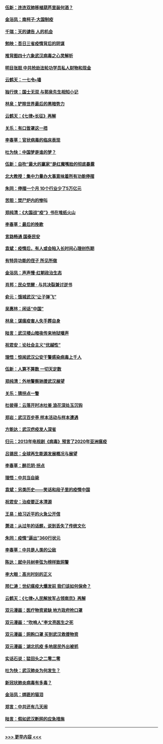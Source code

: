 #### [伍新：连连双肺移植葫芦里装何酒？](../pages/nsc993/n11913667.md?t=03050231) 
#### [金浴凤：南柯子·大国制疫](../pages/nsc993/n11913657.md?t=03050231) 
#### [千瑞：天的谴告  人的机会](../pages/nsc993/n11913309.md?t=03050231) 
#### [勉映：吾日三省疫情背后的阴谋](../pages/nsc993/n11913079.md?t=03050231) 
#### [推背图四十六象武汉病毒之心灵解析](../pages/nsc993/n11911761.md?t=03050231) 
#### [明目张胆 中共抢劫法轮功学员私人财物和现金](../pages/nsc993/n11910262.md?t=03050231) 
#### [云鹤天：一七令▪墙](../pages/nsc993/n11910627.md?t=03050231) 
#### [独行侠：国士无双 与郭泉先生相知小记](../pages/nsc993/n11910613.md?t=03050231) 
#### [林泉：铲除世界最后的黑暗势力](../pages/nsc993/n11909320.md?t=03050231) 
#### [云鹤天：《七律▪长征》再解](../pages/nsc993/n11909327.md?t=03050231) 
#### [关乐：有口皆罩这一捂](../pages/nsc993/n11908393.md?t=03050231) 
#### [李春草：官状病毒的临床表现](../pages/nsc993/n11908339.md?t=03050231) 
#### [吐为快：中国梦是谁的梦？](../pages/nsc993/n11906564.md?t=03050231) 
#### [伍新：自吹“最大的赢家”是红魔嘴脸的彻底暴露](../pages/nsc993/n11906407.md?t=03050231) 
#### [北大教授：集中力量办大事意味着所有功能停摆](../pages/nsc993/n11904800.md?t=03050231) 
#### [朱同：停摆一个月 10个行业少了5万亿元](../pages/nsc993/n11904498.md?t=03050231) 
#### [苦胆：焚尸炉内的惨叫](../pages/nsc993/n11904479.md?t=03050231) 
#### [郑纯清：《大国战“疫”》书在堆纸火山](../pages/nsc993/n11904450.md?t=03050231) 
#### [李春草：最后的挽歌](../pages/nsc993/n11904441.md?t=03050231) 
#### [言路畅通 国泰民安](../pages/nsc993/n11904222.md?t=03050231) 
#### [袁斌：疫情后，有人或会陷入长时间心理创伤期](../pages/nsc993/n11901514.md?t=03050231) 
#### [有特异功能的侄子 所见所做](../pages/nsc993/n11901154.md?t=03050231) 
#### [金浴凤：声声慢‧红朝政治生态](../pages/nsc993/n11899553.md?t=03050231) 
#### [肖邦：民众觉醒 · 与共决裂兼讨逆书](../pages/nsc993/n11898435.md?t=03050231) 
#### [俞元：饿城武汉“让子弹飞”](../pages/nsc993/n11898344.md?t=03050231) 
#### [吴惠林：闲话“中国”](../pages/nsc993/n11898182.md?t=03050231) 
#### [林泉：谋瘟疫害人失手葬自身](../pages/nsc993/n11897892.md?t=03050231) 
#### [陆言：武汉楼山暗夜传来地狱嚎声](../pages/nsc993/n11897033.md?t=03050231) 
#### [祝君安：论社会主义“优越性”](../pages/nsc993/n11897005.md?t=03050231) 
#### [理悟：惊闻武汉公安干警感染病毒上千人](../pages/nsc993/n11896947.md?t=03050231) 
#### [伍新：人算不算数 一切天定数](../pages/nsc993/n11893372.md?t=03050231) 
#### [郑纯清：外地警察驰援武汉展望](../pages/nsc993/n11893115.md?t=03050231) 
#### [关乐：猜拐点一瞥](../pages/nsc993/n11893020.md?t=03050231) 
#### [杜彼得：云落开时冰吐鉴 浪花深处玉沉钩](../pages/nsc993/n11892107.md?t=03050231) 
#### [郑岩：武汉百步亭 样本活动与样本遭遇](../pages/nsc993/n11892310.md?t=03050231) 
#### [方能达：武汉疠疫发人深省](../pages/nsc993/n11891376.md?t=03050231) 
#### [归元：2013年电视剧《病毒》预言了2020年亚洲瘟疫](../pages/nsc993/n11891126.md?t=03050231) 
#### [吕锡民：全球再生能源发展概况与展望](../pages/nsc993/n11890613.md?t=03050231) 
#### [李春草：醉花阴·拐点](../pages/nsc993/n11890567.md?t=03050231) 
#### [理悟：中共当自毙](../pages/nsc993/n11890559.md?t=03050231) 
#### [袁斌：另类历史——笑话和段子里的疫情中国](../pages/nsc993/n11889243.md?t=03050231) 
#### [祝君安：治疫要正本清源](../pages/nsc993/n11889085.md?t=03050231) 
#### [王易：给习近平的火急公开信](../pages/nsc993/n11888225.md?t=03050231) 
#### [萧进：从过年的话题，说到丢失了传统文化](../pages/nsc993/n11887732.md?t=03050231) 
#### [朱同：疫情“逼出”360行状元](../pages/nsc993/n11887678.md?t=03050231) 
#### [李春草：中共是人类的公敌](../pages/nsc993/n11887656.md?t=03050231) 
#### [陈达：就中共树李弦为榜样致网警](../pages/nsc993/n11887625.md?t=03050231) 
#### [李大眼：高光时刻的正义](../pages/nsc993/n11887585.md?t=03050231) 
#### [邢仁涛：世纪瘟疫大爆发前 我们该如何保命？](../pages/nsc993/n11887535.md?t=03050231) 
#### [云鹤天：《七律▪人民解放军占领南京》再解](../pages/nsc993/n11887524.md?t=03050231) 
#### [双元漫画：医疗物资紧缺 地方政府抢口罩](../pages/nsc993/n11884744.md?t=03050231) 
#### [双元漫画：“吹哨人”李文亮医生之死](../pages/nsc993/n11884705.md?t=03050231) 
#### [双元漫画：网购口罩 买到武汉救援物资](../pages/nsc993/n11884670.md?t=03050231) 
#### [双元漫画：湖北抗疫 多地居民外出被抓](../pages/nsc993/n11884643.md?t=03050231) 
#### [实话石说：猛回头之二零二零](../pages/nsc993/n11883968.md?t=03050231) 
#### [吐为快：武汉肺炎为何发生？](../pages/nsc993/n11882180.md?t=03050231) 
#### [新冠状肺炎病毒有多毒？](../pages/nsc993/n11881790.md?t=03050231) 
#### [金浴凤：绑匪的猫泪](../pages/nsc993/n11880664.md?t=03050231) 
#### [郑言：中共还有几天闹](../pages/nsc993/n11880645.md?t=03050231) 
#### [陆言：假如武汉断网的应急措施](../pages/nsc993/n11880619.md?t=03050231) 

----
#### [ >>> 更早内容 <<< ](../indexes/nsc993-earlier.md)
